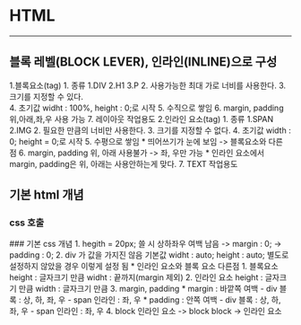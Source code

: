# HTML
-------------------------------
## 블록 레벨(BLOCK LEVER), 인라인(INLINE)으로 구성
1.블록요소(tag)
    1. 종류
        1.DIV 
        2.H1
        3.P
    2. 사용가능한 최대 가로 너비를 사용한다.
    3. 크기를 지정할 수 있다.    
    4. 초기값 widht : 100%, height : 0;로 시작
    5. 수직으로 쌓임
    6. margin, padding 위,아래,좌,우 사용 가능
    7. 레이아웃 작업용도
2.인라인 요소(tag)
    1. 종류
        1.SPAN
        2.IMG
    2. 필요한 만큼의 너비만 사용한다.
    3. 크기를 지정할 수  없다.
    4. 초기값 width : 0; height = 0;로 시작
    5. 수평으로 쌓임
        * 띄어쓰기가 눈에 보임 -> 블록요소와 다른 점
    6. margin, padding 위, 아래 사용불가 -> 좌, 우만 가능
        * 인라인 요소에서 margin, padding은 위, 아래는 사용안하는게 맞다.
    7. TEXT 작업용도
## 기본 html 개념
### css 호출 
<link rel="stylesheet" href="./(호출할css)">
### 기본 css 개념
1. hegith = 20px; 쓸 시 상하좌우 여백 남음
    -> margin : 0;
    -> padding : 0;
2. div 가 값을 가지진 않음
    기본값 
    widht : auto;
    height : auto;
    별도로 설정하지 않았을 경우 이렇게 설정 됨
    * 인라인 요소와 블록 요소 다른점
        1. 블록요소 
            height : 글자크기 만큼
            widht : 끝까지(margin 제외)
        2. 인라인 요소
            height : 글자크기 만큼
            width : 글자크기 만큼
3. margin, padding
    * margin : 바깥쪽 여백
    - div  블록 : 상, 하, 좌, 우
    - span 인라인 : 좌, 우
    * padding : 안쪽 여백
    - div  블록 : 상, 하, 좌, 우
    - span 인라인 : 좌, 우
4. block 
    인라인 요소   ->   block
    block        ->   인라인 요소